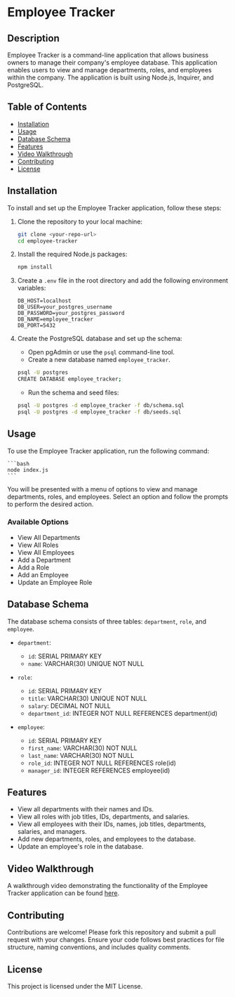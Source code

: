 # Employee Tracker

## Description

Employee Tracker is a command-line application that allows business owners to manage their company's employee database. This application enables users to view and manage departments, roles, and employees within the company. The application is built using Node.js, Inquirer, and PostgreSQL.

## Table of Contents

- [Installation](#installation)
- [Usage](#usage)
- [Database Schema](#database-schema)
- [Features](#features)
- [Video Walkthrough](#video-walkthrough)
- [Contributing](#contributing)
- [License](#license)

## Installation

To install and set up the Employee Tracker application, follow these steps:

1. Clone the repository to your local machine:

    ```bash
    git clone <your-repo-url>
    cd employee-tracker
    ```

2. Install the required Node.js packages:

    ```bash
    npm install
    ```

3. Create a `.env` file in the root directory and add the following environment variables:

    ```plaintext
    DB_HOST=localhost
    DB_USER=your_postgres_username
    DB_PASSWORD=your_postgres_password
    DB_NAME=employee_tracker
    DB_PORT=5432
    ```

4. Create the PostgreSQL database and set up the schema:

    - Open pgAdmin or use the `psql` command-line tool.
    - Create a new database named `employee_tracker`.

    ```bash
    psql -U postgres
    CREATE DATABASE employee_tracker;
    ```

    - Run the schema and seed files:

    ```bash
    psql -U postgres -d employee_tracker -f db/schema.sql
    psql -U postgres -d employee_tracker -f db/seeds.sql
    ```

## Usage

To use the Employee Tracker application, run the following command:

    ```bash
    node index.js
    ```

You will be presented with a menu of options to view and manage departments, roles, and employees. Select an option and follow the prompts to perform the desired action.

### Available Options

- View All Departments
- View All Roles
- View All Employees
- Add a Department
- Add a Role
- Add an Employee
- Update an Employee Role

## Database Schema

The database schema consists of three tables: `department`, `role`, and `employee`.

- `department`:
    - `id`: SERIAL PRIMARY KEY
    - `name`: VARCHAR(30) UNIQUE NOT NULL

- `role`:
    - `id`: SERIAL PRIMARY KEY
    - `title`: VARCHAR(30) UNIQUE NOT NULL
    - `salary`: DECIMAL NOT NULL
    - `department_id`: INTEGER NOT NULL REFERENCES department(id)

- `employee`:
    - `id`: SERIAL PRIMARY KEY
    - `first_name`: VARCHAR(30) NOT NULL
    - `last_name`: VARCHAR(30) NOT NULL
    - `role_id`: INTEGER NOT NULL REFERENCES role(id)
    - `manager_id`: INTEGER REFERENCES employee(id)

## Features

- View all departments with their names and IDs.
- View all roles with job titles, IDs, departments, and salaries.
- View all employees with their IDs, names, job titles, departments, salaries, and managers.
- Add new departments, roles, and employees to the database.
- Update an employee's role in the database.

## Video Walkthrough

A walkthrough video demonstrating the functionality of the Employee Tracker application can be found [here](https://youtu.be/qTlvm61xTp0).

## Contributing

Contributions are welcome! Please fork this repository and submit a pull request with your changes. Ensure your code follows best practices for file structure, naming conventions, and includes quality comments.

## License

This project is licensed under the MIT License.